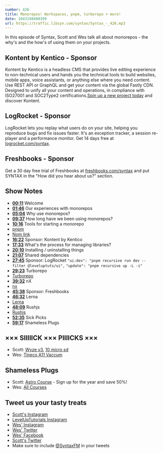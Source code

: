 ```yaml
---
number: 426
title: Monorepos! Workspaces, pnpm, turborepo + more!
date: 1643198400399
url: https://traffic.libsyn.com/syntax/Syntax_-_426.mp3
---
```


In this episode of Syntax, Scott and Wes talk all about monorepos - the why's and the how's of using them on your projects.

## Kontent by Kentico - Sponsor

Kontent by Kentico is a headless CMS that provides live editing experience to non-technical users and hands you the technical tools to build websites, mobile apps, voice assistants, or anything else where you need content. Use REST API or GraphQL and get your content via the global Fastly CDN. Designed to unify all your content and operations, in compliance with ISO27001 and SOC2Type2 certifications.[Spin up a new project today](kontent.ai/syntax) and discover Kontent.

## LogRocket - Sponsor

LogRocket lets you replay what users do on your site, helping you reproduce bugs and fix issues faster. It's an exception tracker, a session re-player and a performance monitor. Get 14 days free at [logrocket.com/syntax](https://logrocket.com/syntax).

## Freshbooks - Sponsor

Get a 30 day free trial of Freshbooks at [freshbooks.com/syntax](https://freshbooks.com/syntax) and put SYNTAX in the "How did you hear about us?" section.

## Show Notes

* **[00:11](#t=00:11)** Welcome
* **[01:46](#t=01:46)** Our experiences with monorepos
* **[05:04](#t=05:04)** Why use monorepos?
* **[09:37](#t=09:37)** How long have we been using monorepos?
* **[10:16](#t=10:16)** Tools for starting a monorepo
* [pnpm](https://pnpm.io)
* [Nom link](https://docs.npmjs.com/cli/v6/commands/npm-link)
* **[16:22](#t=16:22)** Sponsor: Kontent by Kentico
* **[17:33](#t=17:33)** What's the process for managing libraries?
* **[20:10](#t=20:10)** Installing / uninstalling things
* **[21:07](#t=21:07)** Shared dependencies
* **[27:45](#t=27:45)** Sponsor: LogRocket
`"ui:dev": "pnpm recursive run dev --filter @leveluptuts/ui",`
`"update": "pnpm recursive up -L -i"`
* **[29:23](#t=29:23)** Turborepo
* [Turborepo](https://turborepo.org)
* **[39:32](#t=39:32)** nX
* [nx](https://nx.dev)
* **[45:38](#t=45:38)** Sponsor: Freshbooks
* **[46:32](#t=46:32)** Lerna
* [Lerna](https://lerna.js.org)
* **[48:09](#t=48:09)** Rushjs
* [Rushjs](https://rushjs.io)
* **[52:35](#t=52:35)** Sick Picks
* **[59:17](#t=59:17)** Shameless Plugs

## ××× SIIIIICK ××× PIIIICKS ×××

* Scott: [Wyze v3](https://amzn.to/3A75kZ2), [10 micro sd](https://amzn.to/3fObhRz)
* Wes: [Tineco A11 Vaccum](https://amzn.to/3nysfr6)

## Shameless Plugs

* Scott: [Astro Course](https://www.leveluptutorials.com/pro) - Sign up for the year and save 50%!
* Wes: [All Courses](https://wesbos.com/courses/)

## Tweet us your tasty treats

* [Scott's Instagram](https://www.instagram.com/stolinski/)
* [LevelUpTutorials Instagram](https://www.instagram.com/LevelUpTutorials/)
* [Wes' Instagram](https://www.instagram.com/wesbos/)
* [Wes' Twitter](https://twitter.com/wesbos)
* [Wes' Facebook](https://www.facebook.com/wesbos.developer)
* [Scott's Twitter](https://twitter.com/stolinski)
* Make sure to include [@SyntaxFM](https://twitter.com/SyntaxFM) in your tweets
